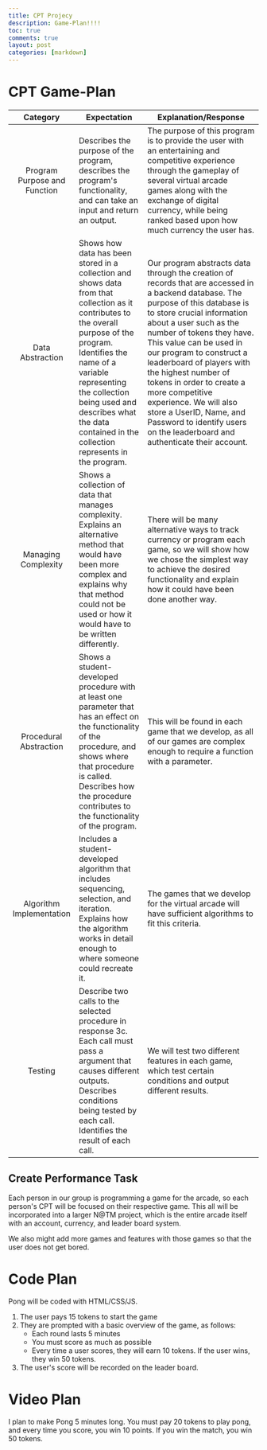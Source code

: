```yaml
---
title: CPT Projecy
description: Game-Plan!!!!
toc: true
comments: true
layout: post
categories: [markdown]
---
```


# CPT Game-Plan

| Category | Expectation | Explanation/Response |
| :------: | ----------- | ----------- |
| Program Purpose and Function | Describes the purpose of the program, describes the program's functionality, and can take an input and return an output. | The purpose of this program is to provide the user with an entertaining and competitive experience through the gameplay of several virtual arcade games along with the exchange of digital currency, while being ranked based upon how much currency the user has. |
| Data Abstraction | Shows how data has been stored in a collection and shows data from that collection as it contributes to the overall purpose of the program. Identifies the name of a variable representing the collection being used and describes what the data contained in the collection represents in the program. | Our program abstracts data through the creation of records that are accessed in a backend database. The purpose of this database is to store crucial information about a user such as the number of tokens they have. This value can be used in our program to construct a leaderboard of players with the highest number of tokens in order to create a more competitive experience. We will also store a UserID, Name, and Password to identify users on the leaderboard and authenticate their account. |
| Managing Complexity | Shows a collection of data that manages complexity. Explains an alternative method that would have been more complex and explains why that method could not be used or how it would have to be written differently. | There will be many alternative ways to track currency or program each game, so we will show how we chose the simplest way to achieve the desired functionality and explain how it could have been done another way. |
| Procedural Abstraction | Shows a student-developed procedure with at least one parameter that has an effect on the functionality of the procedure, and shows where that procedure is called. Describes how the procedure contributes to the functionality of the program. | This will be found in each game that we develop, as all of our games are complex enough to require a function with a parameter. |
| Algorithm Implementation | Includes a student-developed algorithm that includes sequencing, selection, and iteration. Explains how the algorithm works in detail enough to where someone could recreate it. | The games that we develop for the virtual arcade will have sufficient algorithms to fit this criteria. |
| Testing | Describe two calls to the selected procedure in response 3c. Each call must pass a argument that causes different outputs. Describes conditions being tested by each call. Identifies the result of each call. | We will test two different features in each game, which test certain conditions and output different results. |

## Create Performance Task

Each person in our group is programming a game for the arcade, so each person's CPT will be focused on their respective game. This all will be incorporated into a larger N@TM project, which is the entire arcade itself with an account, currency, and leader board system.

We also might add more games and features with those games so that the user does not get bored. 


# Code Plan

Pong will be coded with HTML/CSS/JS.

1. The user pays 15 tokens to start the game
2. They are prompted with a basic overview of the game, as follows:
    - Each round lasts 5 minutes
    - You must score as much as possible
    - Every time a user scores, they will earn 10 tokens. If the user wins, they win 50 tokens. 
3. The user's score will be recorded on the leader board. 

# Video Plan

I plan to make Pong 5 minutes long. You must pay 20 tokens to play pong, and every time you score, you win 10 points. If you win the match, you win 50 tokens. 